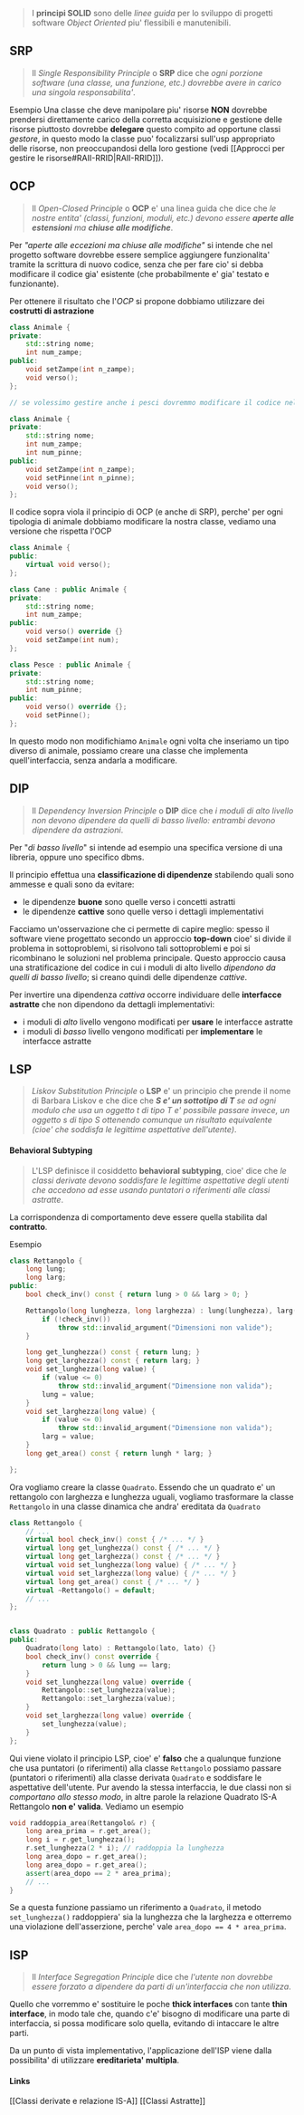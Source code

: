 >I **principi SOLID** sono delle *linee guida* per lo sviluppo di progetti software *Object Oriented* piu' flessibili e manutenibili.

## SRP
>Il *Single Responsibility Principle* o **SRP** dice che *ogni porzione software (una classe, una funzione, etc.) dovrebbe avere in carico una singola responsabilita'*.

Esempio
Una classe che deve manipolare piu' risorse **NON** dovrebbe prendersi direttamente carico della corretta acquisizione e gestione delle risorse piuttosto dovrebbe **delegare** questo compito ad opportune classi *gestore*, in questo modo la classe puo' focalizzarsi sull'usp appropriato delle risorse, non preoccupandosi della loro gestione (vedi [[Approcci per gestire le risorse#RAII-RRID|RAII-RRID]]).

## OCP
>Il *Open-Closed Principle* o **OCP** e' una linea guida che dice che *le nostre entita' (classi, funzioni, moduli, etc.) devono essere **aperte alle estensioni** ma **chiuse alle modifiche***.

Per *"aperte alle eccezioni ma chiuse alle modifiche"* si intende che nel progetto software dovrebbe essere semplice aggiungere funzionalita' tramite la scrittura di nuovo codice, senza che per fare cio' si debba modificare il codice gia' esistente (che probabilmente e' gia' testato e funzionante).

Per ottenere il risultato che l'*OCP* si propone dobbiamo utilizzare dei **costrutti di astrazione**
```cpp
class Animale {
private:
	std::string nome;
	int num_zampe;
public:
	void setZampe(int n_zampe);
	void verso();
};

// se volessimo gestire anche i pesci dovremmo modificare il codice nel modo seguente

class Animale {
private: 
	std::string nome;
	int num_zampe;
	int num_pinne;
public:
	void setZampe(int n_zampe);
	void setPinne(int n_pinne);
	void verso();
};
```
Il codice sopra viola il principio di OCP (e anche di SRP), perche' per ogni tipologia di animale dobbiamo modificare la nostra classe, vediamo una versione che rispetta l'OCP
```cpp
class Animale {
public:
	virtual void verso();
};

class Cane : public Animale {
private: 
	std::string nome;
	int num_zampe;
public:
	void verso() override {}
	void setZampe(int num);
};

class Pesce : public Animale {
private:
	std::string nome;
	int num_pinne;
public:
	void verso() override {};
	void setPinne();
};
```
In questo modo non modifichiamo `Animale` ogni volta che inseriamo un tipo diverso di animale, possiamo creare una classe che implementa quell'interfaccia, senza andarla a modificare.

## DIP
>Il *Dependency Inversion Principle* o **DIP** dice che *i moduli di alto livello non devono dipendere da quelli di basso livello: entrambi devono dipendere da astrazioni*.

Per "*di basso livello*" si intende ad esempio una specifica versione di una libreria, oppure uno specifico dbms.

Il principio effettua una **classificazione di dipendenze** stabilendo quali sono ammesse e quali sono da evitare:
- le dipendenze **buone** sono quelle verso i concetti astratti
- le dipendenze **cattive** sono quelle verso i dettagli implementativi

Facciamo un'osservazione che ci permette di capire meglio:
spesso il software viene progettato secondo un approccio **top-down** cioe' si divide il problema in sottoproblemi, si risolvono tali sottoproblemi e poi si ricombinano le soluzioni nel problema principale. Questo approccio causa una stratificazione del codice in cui i moduli di alto livello *dipendono da quelli di basso livello*; si creano quindi delle dipendenze *cattive*.

Per invertire una dipendenza *cattiva* occorre individuare delle **interfacce astratte** che non dipendono da dettagli implementativi:
- i moduli di *alto* livello vengono modificati per **usare** le interfacce astratte
- i moduli di *basso* livello vengono modificati per **implementare** le interfacce astratte

## LSP
>*Liskov Substitution Principle* o **LSP** e' un principio che prende il nome di Barbara Liskov e che dice che ***S e' un sottotipo di T** se ad ogni modulo che usa un oggetto t di tipo T e' possibile passare invece, un oggetto s di tipo S ottenendo comunque un risultato equivalente (cioe' che soddisfa le legittime aspettative dell'utente)*.

#### Behavioral Subtyping
>L'LSP definisce il cosiddetto **behavioral subtyping**, cioe' dice che *le classi derivate devono soddisfare le legittime aspettative degli utenti che accedono ad esse usando puntatori o riferimenti alle classi astratte*.

La corrispondenza di comportamento deve essere quella stabilita dal **contratto**.

Esempio
```cpp
class Rettangolo {
	long lung;
	long larg;
public:
	bool check_inv() const { return lung > 0 && larg > 0; }

	Rettangolo(long lunghezza, long larghezza) : lung(lunghezza), larg(larghezza) {
		if (!check_inv())
			throw std::invalid_argument("Dimensioni non valide");	
	}

	long get_lunghezza() const { return lung; }
	long get_larghezza() const { return larg; }
	void set_lunghezza(long value) {
		if (value <= 0)
			throw std::invalid_argument("Dimensione non valida");
		lung = value;
	}
	void set_larghezza(long value) {
		if (value <= 0)
			throw std::invalid_argument("Dimensione non valida");
		larg = value;
	}
	long get_area() const { return lungh * larg; }

};
```
Ora vogliamo creare la classe `Quadrato`. Essendo che un quadrato e' un rettangolo con larghezza e lunghezza uguali, vogliamo trasformare la classe `Rettangolo` in una classe dinamica che andra' ereditata da `Quadrato`
```cpp
class Rettangolo {
	// ...
	virtual bool check_inv() const { /* ... */ }
	virtual long get_lunghezza() const { /* ... */ }
	virtual long get_larghezza() const { /* ... */ }
	virtual void set_lunghezza(long value) { /* ... */ }
	virtual void set_larghezza(long value) { /* ... */ }
	virtual long get_area() const { /* ... */ }
	virtual ~Rettangolo() = default;
	// ... 
};


class Quadrato : public Rettangolo {
public:
	Quadrato(long lato) : Rettangolo(lato, lato) {}
	bool check_inv() const override {
		return lung > 0 && lung == larg;
	}
	void set_lunghezza(long value) override {
		Rettangolo::set_lunghezza(value);
		Rettangolo::set_larghezza(value);
	}
	void set_larghezza(long value) override {
		set_lunghezza(value);
	}
};

```
Qui viene violato il principio LSP, cioe' e' **falso** che a qualunque funzione che usa puntatori (o riferimenti) alla classe `Rettangolo` possiamo passare (puntatori o riferimenti) alla classe derivata `Quadrato` e soddisfare le aspettative dell'utente. Pur avendo la stessa interfaccia, le due classi non si *comportano allo stesso modo*, in altre parole la relazione Quadrato IS-A Rettangolo **non e' valida**. Vediamo un esempio
```cpp
void raddoppia_area(Rettangolo& r) {
	long area_prima = r.get_area();
	long i = r.get_lunghezza();
	r.set_lunghezza(2 * i); // raddoppia la lunghezza
	long area_dopo = r.get_area();
	long area_dopo = r.get_area();
	assert(area_dopo == 2 * area_prima);
	// ...
}
```
Se a questa funzione passiamo un riferimento a `Quadrato`, il metodo `set_lunghezza()` raddoppiera' sia la lunghezza che la larghezza e otterremo una violazione dell'asserzione, perche' vale `area_dopo == 4 * area_prima`.

## ISP
>Il *Interface Segregation Principle* dice che *l'utente non dovrebbe essere forzato a dipendere da parti di un'interfaccia che non utilizza*.

Quello che vorremmo e' sostituire le poche **thick interfaces** con tante **thin interface**, in modo tale che, quando c'e' bisogno di modificare una parte di interfaccia, si possa modificare solo quella, evitando di intaccare le altre parti.

Da un punto di vista implementativo, l'applicazione dell'ISP viene dalla possibilita' di utilizzare **ereditarieta' multipla**.

#### Links
[[Classi derivate e relazione IS-A]]
[[Classi Astratte]]


